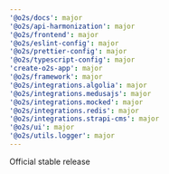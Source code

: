 ```yaml
---
'@o2s/docs': major
'@o2s/api-harmonization': major
'@o2s/frontend': major
'@o2s/eslint-config': major
'@o2s/prettier-config': major
'@o2s/typescript-config': major
'create-o2s-app': major
'@o2s/framework': major
'@o2s/integrations.algolia': major
'@o2s/integrations.medusajs': major
'@o2s/integrations.mocked': major
'@o2s/integrations.redis': major
'@o2s/integrations.strapi-cms': major
'@o2s/ui': major
'@o2s/utils.logger': major
---
```


Official stable release
